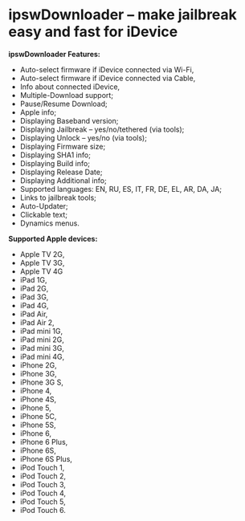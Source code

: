 ipswDownloader – make jailbreak easy and fast for iDevice
==============

**ipswDownloader Features:**
* Auto-select firmware if iDevice connected via Wi-Fi,
* Auto-select firmware if iDevice connected via Cable,
* Info about connected iDevice,
* Multiple-Download support;
* Pause/Resume Download;
* Apple info;
* Displaying Baseband version;
* Displaying Jailbreak – yes/no/tethered (via tools);
* Displaying Unlock – yes/no (via tools);
* Displaying Firmware size;
* Displaying SHA1 info;
* Displaying Build info;
* Displaying Release Date;
* Displaying Additional info;
* Supported languages: EN, RU, ES, IT, FR, DE, EL, AR, DA, JA;
* Links to jailbreak tools;
* Auto-Updater;
* Clickable text;
* Dynamics menus.

**Supported Apple devices:**
* Apple TV 2G,
* Apple TV 3G,
* Apple TV 4G
* iPad 1G,
* iPad 2G,
* iPad 3G,
* iPad 4G,
* iPad Air,
* iPad Air 2,
* iPad mini 1G,
* iPad mini 2G,
* iPad mini 3G,
* iPad mini 4G,
* iPhone 2G,
* iPhone 3G,
* iPhone 3G S,
* iPhone 4,
* iPhone 4S,
* iPhone 5,
* iPhone 5C,
* iPhone 5S,
* iPhone 6,
* iPhone 6 Plus,
* iPhone 6S,
* iPhone 6S Plus,
* iPod Touch 1,
* iPod Touch 2,
* iPod Touch 3,
* iPod Touch 4,
* iPod Touch 5,
* iPod Touch 6.
